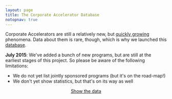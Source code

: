 ```yaml
---
layout: page
title: The Corporate Accelerator Database
notopnav: true
---
```


Corporate Accelerators are still a relatively new, but [quickly growing](http://techcrunch.com/2014/08/25/corporate-accelerators-are-an-oxymoron/) phenomena. Data about them is rare, though, which is why we launched this [database](/database/index.html).

**July 2015**: We've added a bunch of new programs, but are still at the earliest stages of this project. So please be aware of the following limitations:

* We do not yet list jointly sponsored programs (but it's on the road-map!)
* We don't yet show statistics, but that's on its way as well


<p style="text-align: center"><a href="/database/index.html" class="bigbtn">Show the data</a></p>